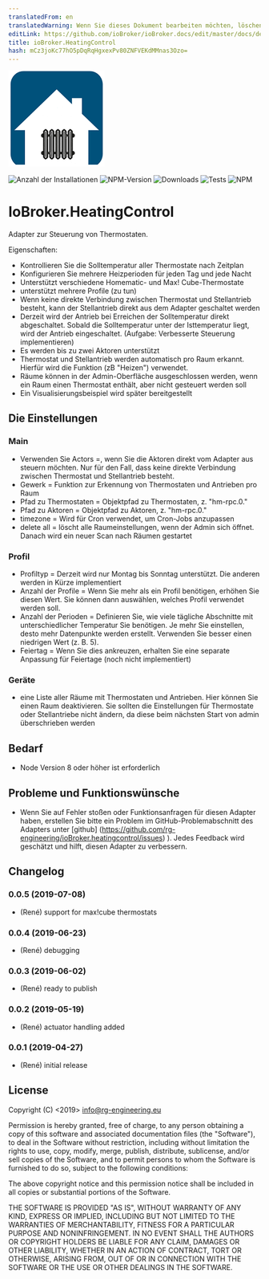 ```yaml
---
translatedFrom: en
translatedWarning: Wenn Sie dieses Dokument bearbeiten möchten, löschen Sie bitte das Feld "translationsFrom". Andernfalls wird dieses Dokument automatisch erneut übersetzt
editLink: https://github.com/ioBroker/ioBroker.docs/edit/master/docs/de/adapterref/iobroker.heatingcontrol/README.md
title: ioBroker.HeatingControl
hash: mCz3joKc77hO5pDqRqHgxexPv80ZNFVEKdMMnas3Ozo=
---
```

![Logo](../../../en/adapterref/iobroker.heatingcontrol/admin/heatingcontrol.png)

![Anzahl der Installationen](http://iobroker.live/badges/heatingcontrol-stable.svg)
![NPM-Version](https://img.shields.io/npm/v/iobroker.heatingcontrol.svg)
![Downloads](https://img.shields.io/npm/dm/iobroker.heatingcontrol.svg)
![Tests](https://travis-ci.org/rg-engineering/ioBroker.heatingcontrol.svg?branch=master)
![NPM](https://nodei.co/npm/iobroker.heatingcontrol.png?downloads=true)

# IoBroker.HeatingControl
Adapter zur Steuerung von Thermostaten.

Eigenschaften:

* Kontrollieren Sie die Solltemperatur aller Thermostate nach Zeitplan
* Konfigurieren Sie mehrere Heizperioden für jeden Tag und jede Nacht
* Unterstützt verschiedene Homematic- und Max! Cube-Thermostate
* unterstützt mehrere Profile (zu tun)
* Wenn keine direkte Verbindung zwischen Thermostat und Stellantrieb besteht, kann der Stellantrieb direkt aus dem Adapter geschaltet werden
* Derzeit wird der Antrieb bei Erreichen der Solltemperatur direkt abgeschaltet. Sobald die Solltemperatur unter der Isttemperatur liegt, wird der Antrieb eingeschaltet. (Aufgabe: Verbesserte Steuerung implementieren)
* Es werden bis zu zwei Aktoren unterstützt
* Thermostat und Stellantrieb werden automatisch pro Raum erkannt. Hierfür wird die Funktion (zB "Heizen") verwendet.
* Räume können in der Admin-Oberfläche ausgeschlossen werden, wenn ein Raum einen Thermostat enthält, aber nicht gesteuert werden soll
* Ein Visualisierungsbeispiel wird später bereitgestellt

## Die Einstellungen
### Main
* Verwenden Sie Actors =, wenn Sie die Aktoren direkt vom Adapter aus steuern möchten. Nur für den Fall, dass keine direkte Verbindung zwischen Thermostat und Stellantrieb besteht.
* Gewerk = Funktion zur Erkennung von Thermostaten und Antrieben pro Raum
* Pfad zu Thermostaten = Objektpfad zu Thermostaten, z. "hm-rpc.0."
* Pfad zu Aktoren = Objektpfad zu Aktoren, z. "hm-rpc.0."
* timezone = Wird für Cron verwendet, um Cron-Jobs anzupassen
* delete all = löscht alle Raumeinstellungen, wenn der Admin sich öffnet. Danach wird ein neuer Scan nach Räumen gestartet

### Profil
* Profiltyp = Derzeit wird nur Montag bis Sonntag unterstützt. Die anderen werden in Kürze implementiert
* Anzahl der Profile = Wenn Sie mehr als ein Profil benötigen, erhöhen Sie diesen Wert. Sie können dann auswählen, welches Profil verwendet werden soll.
* Anzahl der Perioden = Definieren Sie, wie viele tägliche Abschnitte mit unterschiedlicher Temperatur Sie benötigen. Je mehr Sie einstellen, desto mehr Datenpunkte werden erstellt. Verwenden Sie besser einen niedrigen Wert (z. B. 5).
* Feiertag = Wenn Sie dies ankreuzen, erhalten Sie eine separate Anpassung für Feiertage (noch nicht implementiert)

### Geräte
* eine Liste aller Räume mit Thermostaten und Antrieben. Hier können Sie einen Raum deaktivieren. Sie sollten die Einstellungen für Thermostate oder Stellantriebe nicht ändern, da diese beim nächsten Start von admin überschrieben werden

## Bedarf
* Node Version 8 oder höher ist erforderlich

## Probleme und Funktionswünsche
* Wenn Sie auf Fehler stoßen oder Funktionsanfragen für diesen Adapter haben, erstellen Sie bitte ein Problem im GitHub-Problemabschnitt des Adapters unter [github] (https://github.com/rg-engineering/ioBroker.heatingcontrol/issues) ). Jedes Feedback wird geschätzt und hilft, diesen Adapter zu verbessern.

## Changelog

### 0.0.5 (2019-07-08)
* (René) support for max!cube thermostats

### 0.0.4 (2019-06-23)
* (René) debugging

### 0.0.3 (2019-06-02)
* (René) ready to publish

### 0.0.2 (2019-05-19)
* (René) actuator handling added

### 0.0.1 (2019-04-27)
* (René) initial release

## License

Copyright (C) <2019>  <info@rg-engineering.eu>

Permission is hereby granted, free of charge, to any person obtaining a copy of this software and associated documentation files (the "Software"), to deal in the Software without restriction, including without limitation the rights to use, copy, modify, merge, publish, distribute, sublicense, and/or sell copies of the Software, and to permit persons to whom the Software is furnished to do so, subject to the following conditions:

The above copyright notice and this permission notice shall be included in all copies or substantial portions of the Software.

THE SOFTWARE IS PROVIDED "AS IS", WITHOUT WARRANTY OF ANY KIND, EXPRESS OR IMPLIED, INCLUDING BUT NOT LIMITED TO THE WARRANTIES OF MERCHANTABILITY, FITNESS FOR A PARTICULAR PURPOSE AND NONINFRINGEMENT. IN NO EVENT SHALL THE AUTHORS OR COPYRIGHT HOLDERS BE LIABLE FOR ANY CLAIM, DAMAGES OR OTHER LIABILITY, WHETHER IN AN ACTION OF CONTRACT, TORT OR OTHERWISE, ARISING FROM, OUT OF OR IN CONNECTION WITH THE SOFTWARE OR THE USE OR OTHER DEALINGS IN THE SOFTWARE.